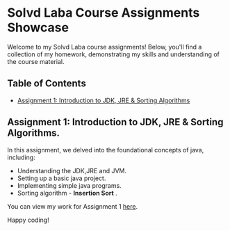 # Solvd Laba Course Assignments Showcase

Welcome to my Solvd Laba course assignments! Below, you'll find a collection of my homework, demonstrating my skills and understanding of the course material.

## Table of Contents

- [Assignment 1: Introduction to JDK, JRE & Sorting Algorithms](#assignment-1-introduction-to-solvd-laba)

## Assignment 1: Introduction to JDK, JRE & Sorting Algorithms.

In this assignment, we delved into the foundational concepts of java, including:

- Understanding the JDK,JRE and JVM.
- Setting up a basic java project.
- Implementing simple java programs.
- Sorting algorithm - **Insertion Sort** .

You can view my work for Assignment 1 [here](./src/InsertionSort.java).





Happy coding!

